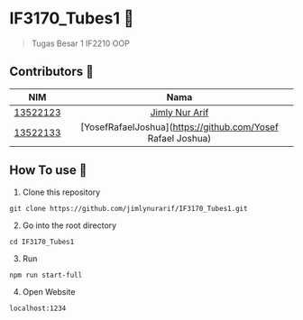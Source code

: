 # IF3170_Tubes1 🤖
>Tugas Besar 1 IF2210 OOP

## Contributors 🐄
| NIM | Nama |
| :---: | :---: |
| [13522123](https://github.com/jimlynurarif) | [Jimly Nur Arif](https://github.com/jimlynurarif)|
| [13522133](https://github.com/YosefRafaelJoshua) | [YosefRafaelJoshua](https://github.com/Yosef Rafael Joshua)|

## How To use 🏨
1. Clone this repository
```
git clone https://github.com/jimlynurarif/IF3170_Tubes1.git
```
2. Go into the root directory
```
cd IF3170_Tubes1
```
3. Run
```
npm run start-full
```
4. Open Website 
```
localhost:1234
```